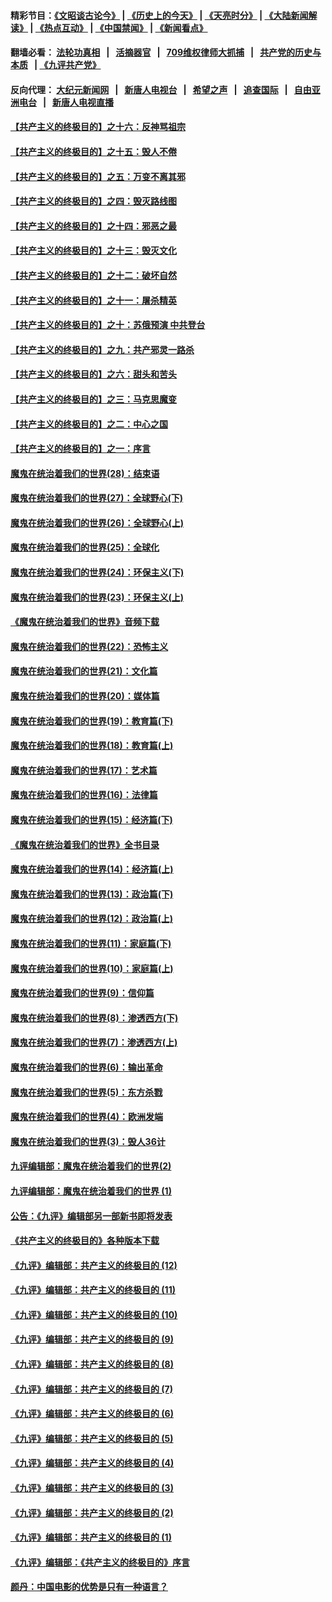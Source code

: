 #### 精彩节目：[《文昭谈古论今》](http://134.209.198.168/wenzhao) | [《历史上的今天》](http://134.209.198.168/today-in-history) | [《天亮时分》](http://134.209.198.168/tianliang) | [《大陆新闻解读》](http://134.209.198.168/ntdtv-comedy) | [《热点互动》](http://134.209.198.168/ntdtv-rdhd)  | [《中国禁闻》](http://134.209.198.168/ntdtv-news) | [《新闻看点》](http://134.209.198.168/news-insight) 

  #### 翻墙必看： [法轮功真相](http://134.209.198.168:10000/videos/truth.html) &nbsp;&nbsp;|&nbsp;&nbsp; [活摘器官](http://134.209.198.168:10000/videos/res/Organs/) &nbsp;&nbsp;|&nbsp;&nbsp; [709维权律师大抓捕](http://134.209.198.168:10000/videos/709/) &nbsp;&nbsp;|&nbsp;&nbsp; [共产党的历史与本质](http://134.209.198.168:10000/videos/ccp.html) &nbsp;&nbsp;| [《九评共产党》](http://134.209.198.168:10000/videos/jiuping/) 

#### 反向代理： [大纪元新闻网](http://134.209.198.168:10080/) &nbsp;&nbsp;|&nbsp;&nbsp; [新唐人电视台](http://134.209.198.168:8000/) &nbsp;&nbsp;|&nbsp;&nbsp; [希望之声](http://134.209.198.168:8200/) &nbsp;&nbsp;|&nbsp;&nbsp; [追查国际](http://134.209.198.168:10010/) &nbsp;&nbsp;|&nbsp;&nbsp; [自由亚洲电台](http://134.209.198.168:9800/) &nbsp;&nbsp;|&nbsp;&nbsp; [新唐人电视直播](http://134.209.198.168/) 

#### [【共产主义的终极目的】之十六：反神骂祖宗](../pages/nsc422/n11166798.md?t=04091837) 

#### [【共产主义的终极目的】之十五：毁人不倦](../pages/nsc422/n11166792.md?t=04091837) 

#### [【共产主义的终极目的】之五：万变不离其邪](../pages/nsc422/n11091285.md?t=04091837) 

#### [【共产主义的终极目的】之四：毁灭路线图](../pages/nsc422/n11086284.md?t=04091837) 

#### [【共产主义的终极目的】之十四：邪恶之最](../pages/nsc422/n11150249.md?t=04091837) 

#### [【共产主义的终极目的】之十三：毁灭文化](../pages/nsc422/n11135227.md?t=04091837) 

#### [【共产主义的终极目的】之十二：破坏自然](../pages/nsc422/n11135214.md?t=04091837) 

#### [【共产主义的终极目的】之十一：屠杀精英](../pages/nsc422/n11118442.md?t=04091837) 

#### [【共产主义的终极目的】之十：苏俄预演 中共登台](../pages/nsc422/n11118424.md?t=04091837) 

#### [【共产主义的终极目的】之九：共产邪灵一路杀](../pages/nsc422/n11114139.md?t=04091837) 

#### [【共产主义的终极目的】之六：甜头和苦头](../pages/nsc422/n11096971.md?t=04091837) 

#### [【共产主义的终极目的】之三：马克思魔变](../pages/nsc422/n11061941.md?t=04091837) 

#### [【共产主义的终极目的】之二：中心之国](../pages/nsc422/n11047728.md?t=04091837) 

#### [【共产主义的终极目的】之一：序言](../pages/nsc422/n11086077.md?t=04091837) 

#### [魔鬼在统治着我们的世界(28)：结束语](../pages/nsc422/n10936246.md?t=04091837) 

#### [魔鬼在统治着我们的世界(27)：全球野心(下)](../pages/nsc422/n10928319.md?t=04091837) 

#### [魔鬼在统治着我们的世界(26)：全球野心(上)](../pages/nsc422/n10900318.md?t=04091837) 

#### [魔鬼在统治着我们的世界(25)：全球化](../pages/nsc422/n10788205.md?t=04091837) 

#### [魔鬼在统治着我们的世界(24)：环保主义(下)](../pages/nsc422/n10695307.md?t=04091837) 

#### [魔鬼在统治着我们的世界(23)：环保主义(上)](../pages/nsc422/n10688613.md?t=04091837) 

#### [《魔鬼在统治着我们的世界》音频下载](../pages/nsc422/n10635553.md?t=04091837) 

#### [魔鬼在统治着我们的世界(22)：恐怖主义](../pages/nsc422/n10614727.md?t=04091837) 

#### [魔鬼在统治着我们的世界(21)：文化篇](../pages/nsc422/n10597706.md?t=04091837) 

#### [魔鬼在统治着我们的世界(20)：媒体篇](../pages/nsc422/n10586579.md?t=04091837) 

#### [魔鬼在统治着我们的世界(19)：教育篇(下)](../pages/nsc422/n10564808.md?t=04091837) 

#### [魔鬼在统治着我们的世界(18)：教育篇(上)](../pages/nsc422/n10526970.md?t=04091837) 

#### [魔鬼在统治着我们的世界(17)：艺术篇](../pages/nsc422/n10499093.md?t=04091837) 

#### [魔鬼在统治着我们的世界(16)：法律篇](../pages/nsc422/n10485969.md?t=04091837) 

#### [魔鬼在统治着我们的世界(15)：经济篇(下)](../pages/nsc422/n10469975.md?t=04091837) 

#### [《魔鬼在统治着我们的世界》全书目录](../pages/nsc422/n10464261.md?t=04091837) 

#### [魔鬼在统治着我们的世界(14)：经济篇(上)](../pages/nsc422/n10457370.md?t=04091837) 

#### [魔鬼在统治着我们的世界(13)：政治篇(下)](../pages/nsc422/n10448270.md?t=04091837) 

#### [魔鬼在统治着我们的世界(12)：政治篇(上)](../pages/nsc422/n10444576.md?t=04091837) 

#### [魔鬼在统治着我们的世界(11)：家庭篇(下)](../pages/nsc422/n10440961.md?t=04091837) 

#### [魔鬼在统治着我们的世界(10)：家庭篇(上)](../pages/nsc422/n10435448.md?t=04091837) 

#### [魔鬼在统治着我们的世界(9)：信仰篇](../pages/nsc422/n10432159.md?t=04091837) 

#### [魔鬼在统治着我们的世界(8)：渗透西方(下)](../pages/nsc422/n10429603.md?t=04091837) 

#### [魔鬼在统治着我们的世界(7)：渗透西方(上)](../pages/nsc422/n10426013.md?t=04091837) 

#### [魔鬼在统治着我们的世界(6)：输出革命](../pages/nsc422/n10421536.md?t=04091837) 

#### [魔鬼在统治着我们的世界(5)：东方杀戮](../pages/nsc422/n10417707.md?t=04091837) 

#### [魔鬼在统治着我们的世界(4)：欧洲发端](../pages/nsc422/n10414890.md?t=04091837) 

#### [魔鬼在统治着我们的世界(3)：毁人36计](../pages/nsc422/n10411583.md?t=04091837) 

#### [九评编辑部：魔鬼在统治着我们的世界(2)](../pages/nsc422/n10410036.md?t=04091837) 

#### [九评编辑部：魔鬼在统治着我们的世界 (1)](../pages/nsc422/n10406825.md?t=04091837) 

#### [公告：《九评》编辑部另一部新书即将发表](../pages/nsc422/n10405104.md?t=04091837) 

#### [《共产主义的终极目的》各种版本下载](../pages/nsc422/n10022138.md?t=04091837) 

#### [《九评》编辑部：共产主义的终极目的 (12)](../pages/nsc422/n9933272.md?t=04091837) 

#### [《九评》编辑部：共产主义的终极目的 (11)](../pages/nsc422/n9924973.md?t=04091837) 

#### [《九评》编辑部：共产主义的终极目的 (10)](../pages/nsc422/n9920883.md?t=04091837) 

#### [《九评》编辑部：共产主义的终极目的 (9)](../pages/nsc422/n9916363.md?t=04091837) 

#### [《九评》编辑部：共产主义的终极目的 (8)](../pages/nsc422/n9912488.md?t=04091837) 

#### [《九评》编辑部：共产主义的终极目的 (7)](../pages/nsc422/n9901176.md?t=04091837) 

#### [《九评》编辑部：共产主义的终极目的 (6)](../pages/nsc422/n9899359.md?t=04091837) 

#### [《九评》编辑部：共产主义的终极目的 (5)](../pages/nsc422/n9893174.md?t=04091837) 

#### [《九评》编辑部：共产主义的终极目的 (4)](../pages/nsc422/n9891246.md?t=04091837) 

#### [《九评》编辑部：共产主义的终极目的 (3)](../pages/nsc422/n9879879.md?t=04091837) 

#### [《九评》编辑部：共产主义的终极目的 (2)](../pages/nsc422/n9876205.md?t=04091837) 

#### [《九评》编辑部：共产主义的终极目的 (1)](../pages/nsc422/n9865857.md?t=04091837) 

#### [《九评》编辑部：《共产主义的终极目的》序言](../pages/nsc422/n9862666.md?t=04091837) 

#### [颜丹：中国电影的优势是只有一种语言？](../pages/nsc422/n9583062.md?t=04091837) 

